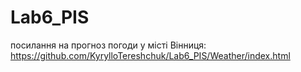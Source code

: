 # Lab6_PIS
посилання на прогноз погоди у місті Вінниця: https://github.com/KyrylloTereshchuk/Lab6_PIS/Weather/index.html
